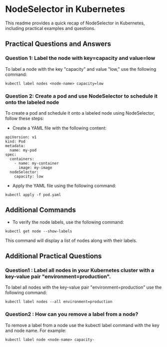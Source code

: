 # NodeSelector in Kubernetes
This readme provides a quick recap of NodeSelector in Kubernetes, including practical examples and questions.

## Practical Questions and Answers
### Question 1: Label the node with key=capacity and value=low
To label a node with the key "capacity" and value "low," use the following command:
```
kubectl label nodes <node-name> capacity=low
```

### Question 2: Create a pod and use NodeSelector to schedule it onto the labeled node
To create a pod and schedule it onto a labeled node using NodeSelector, follow these steps:

- Create a YAML file with the following content:
```
apiVersion: v1
kind: Pod
metadata:
  name: my-pod
spec:
  containers:
    - name: my-container
      image: my-image
  nodeSelector:
    capacity: low
```

- Apply the YAML file using the following command:
```
kubectl apply -f pod.yaml
```

## Additional Commands
- To verify the node labels, use the following command:
```
kubectl get node --show-labels
```
This command will display a list of nodes along with their labels.

## Additional Practical Questions
### Question1 : Label all nodes in your Kubernetes cluster with a key-value pair "environment=production".
To label all nodes with the key-value pair "environment=production" use the following command:
```
kubectl label nodes --all environment=production
```

### Question2 : How can you remove a label from a node?
To remove a label from a node use the kubectl label command with the key and node name. For example:
```
kubectl label node <node-name> capacity-
```
